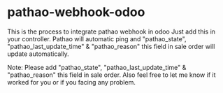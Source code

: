 # pathao-webhook-odoo
This is the process to integrate pathao webhook in odoo
Just add this in your controller. Pathao will automatic ping and "pathao_state", "pathao_last_update_time" & "pathao_reason" this field in sale order will update automatically.

Note: Please add "pathao_state", "pathao_last_update_time" & "pathao_reason" this field in sale order.
Also feel free to let me know if it worked for you or if you facing any problem.
